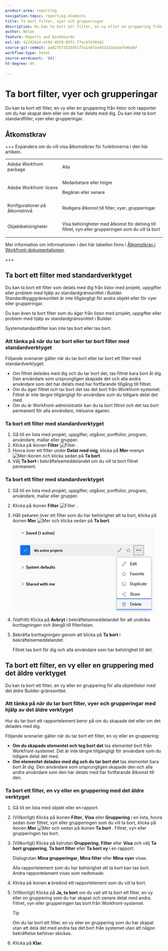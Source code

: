 ```yaml
---
product-area: reporting
navigation-topic: reporting-elements
title: Ta bort filter, vyer och grupperingar
description: Du kan ta bort ett filter, en vy eller en gruppering från listor och rapporter om du har skapat dem eller om de har delats med dig. Du kan inte ta bort standardfilter, vyer eller grupperingar.
author: Nolan
feature: Reports and Dashboards
exl-id: 422d262e-e19d-4070-85f1-77ecb7430342
source-git-commit: aa8275f252dd51f5a14d7aa931423aa4afb4ba8f
workflow-type: tm+mt
source-wordcount: '801'
ht-degree: 0%

---
```


# Ta bort filter, vyer och grupperingar

<!-- Audited: 11/2024 -->

Du kan ta bort ett filter, en vy eller en gruppering från listor och rapporter om du har skapat dem eller om de har delats med dig. Du kan inte ta bort standardfilter, vyer eller grupperingar.

## Åtkomstkrav

+++ Expandera om du vill visa åtkomstkrav för funktionerna i den här artikeln. 

<table style="table-layout:auto"> 
 <col> 
 <col> 
 <tbody> 
  <tr> 
   <td role="rowheader">Adobe Workfront package</td> 
   <td> <p>Alla</p> </td> 
  </tr> 
  <tr> 
   <td role="rowheader">Adobe Workfront-licens</strong></td> 
   <td> 
    <p>Medarbetare eller högre</p>
    <p>Begäran eller senare</p>
   </td>
  </tr> 
  <tr> 
   <td role="rowheader">Konfigurationer på åtkomstnivå</td> 
   <td> <p>Redigera åtkomst till filter, vyer, grupperingar</p>
   </td> 
  </tr> 
  <tr> 
   <td role="rowheader">Objektbehörigheter</td> 
    <td> <p>Visa behörigheter med åtkomst för delning till filtret, vyn eller grupperingen som du vill ta bort</p></td> 
   </td> 
  </tr> 
 </tbody> 
</table>

Mer information om informationen i den här tabellen finns i [Åtkomstkrav i Workfront-dokumentationen](/help/quicksilver/administration-and-setup/add-users/access-levels-and-object-permissions/access-level-requirements-in-documentation.md).

+++

## Ta bort ett filter med standardverktyget

Du kan ta bort ett filter som delats med dig från listor med projekt, uppgifter eller problem med hjälp av standardgränssnittet i Builder. Standardbygggränssnittet är inte tillgängligt för andra objekt eller för vyer eller grupperingar.

Du kan även ta bort filter som du äger från listor med projekt, uppgifter eller problem med hjälp av standardgränssnittet i Builder.

Systemstandardfilter kan inte tas bort eller tas bort.

### Att tänka på när du tar bort eller tar bort filter med standardverktyget

Följande scenarier gäller när du tar bort eller tar bort ett filter med standardverktyget:

* Om filtret delades med dig och du tar bort det, tas filtret bara bort åt dig. Den användare som ursprungligen skapade det och alla andra användare som det har delats med har fortfarande tillgång till filtret.
* Om du äger filtret och tar bort det tas det bort från Workfront-systemet. Filtret är inte längre tillgängligt för användare som du tidigare delat det med.
* Om du är Workfront-administratör kan du ta bort filtret och det tas bort permanent för alla användare, inklusive ägaren.

### Ta bort ett filter med standardverktyget

1. Gå till en lista med projekt, uppgifter, utgåvor, portfolior, program, användare, mallar eller grupper.
1. Klicka på ikonen **Filter** ![Filter ](assets/filter-nwepng.png) .
1. Hovra över ett filter under **Delat med mig**, klicka på **Mer**-menyn ![Mer-ikonen](assets/more-icon-spectrum.png) och klicka sedan på **Ta bort**.
1. Välj **Ta bort** i bekräftelsemeddelandet om du vill ta bort filtret permanent.

### Ta bort ett filter med standardverktyget

1. Gå till en lista med projekt, uppgifter, utgåvor, portfolior, program, användare, mallar eller grupper.
1. Klicka på ikonen **Filter** ![Filter ](assets/filter-nwepng.png) .
1. Håll pekaren över ett filter som du har behörighet att ta bort, klicka på ikonen **Mer** ![Mer](assets/more-icon-spectrum.png) och klicka sedan på **Ta bort**.

   ![Ta bort filter](assets/new-filters-more-menu-options-with-delete.png)

1. (Valfritt) Klicka på **Avbryt** i bekräftelsemeddelandet för att undvika borttagningen och återgå till filterlistan.
1. Bekräfta borttagningen genom att klicka på **Ta bort** i bekräftelsemeddelandet.

   Filtret tas bort för dig och alla användare som har behörighet till det.

## Ta bort ett filter, en vy eller en gruppering med det äldre verktyget

Du kan ta bort ett filter, en vy eller en gruppering för alla objektlistor med det äldre Builder-gränssnittet.

### Att tänka på när du tar bort filter, vyer och grupperingar med hjälp av det äldre verktyget

Hur du tar bort ett rapportelement beror på om du skapade det eller om det delades med dig.

Följande scenarier gäller när du tar bort ett filter, en vy eller en gruppering:

* **Om du skapade elementet och tog bort det** tas elementet bort från Workfront-systemet. Det är inte längre tillgängligt för användare som du tidigare delat det med.
* **Om elementet delades med dig och du tar bort det** tas elementet bara bort åt dig. Den användare som ursprungligen skapade den och alla andra användare som den har delats med har fortfarande åtkomst till den.

### Ta bort ett filter, en vy eller en gruppering med det äldre verktyget

1. Gå till en lista med objekt eller en rapport.
1. (Villkorligt) Klicka på ikonen **Filter**, **Visa** eller **Gruppering** i en lista, hovra sedan över filtret, vyn eller grupperingen som du vill ta bort, klicka på ikonen **Mer** ![Mer](assets/more-icon.png) och sedan på ikonen **Ta bort** . Filtret, vyn eller grupperingen tas bort.
1. (Villkorligt) Klicka på listrutan **Gruppering**, **Filter** eller **Visa** och välj **Ta bort gruppering**, **Ta bort filter** eller **Ta bort vy** i en rapport.

   Dialogrutan **Mina grupperingar**, **Mina filter** eller **Mina vyer** visas.

   Alla rapportelement som du har behörighet att ta bort kan tas bort. Andra rapportelement visas som nedtonade.

1. Klicka på ikonen **x** bredvid ett rapportelement som du vill ta bort.
1. (Villkorligt) Klicka på **Ja, ta bort** om du valt att ta bort ett filter, en vy eller en gruppering som du har skapat och senare delat med andra. Filtret, vyn eller grupperingen tas bort från Workfront-systemet.

   >[!TIP]
   >
   >Om du tar bort ett filter, en vy eller en gruppering som du har skapat utan att dela det med andra tas det bort från systemet utan att någon bekräftelse behöver skickas.

1. Klicka på **Klar**.

